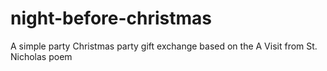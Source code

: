 # night-before-christmas
A simple party Christmas party gift exchange based on the A Visit from St. Nicholas poem

